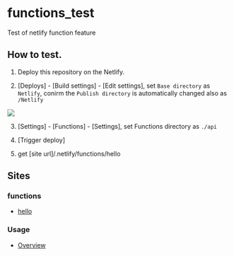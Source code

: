 # functions_test
Test of netlify function feature

## How to test.

1. Deploy this repository on the Netlify.

2. [Deploys] - [Build settings] - [Edit settings], set ``Base directory``  as ```Netlify```, conirm the ``Publish directory`` is automatically changed also as ```/Netlify```
<img src="https://i.imgur.com/5WUHdkO.png">

3. [Settings] - [Functions] - [Settings], set Functions directory as ``` ./api ```

4. [Trigger deploy]

5. get [site url]/.netlify/functions/hello

## Sites

### functions
- [hello](https://functionstest.netlify.com/.netlify/functions/hello)

### Usage
- [Overview](https://app.netlify.com/sites/functionstest/settings/functions)

